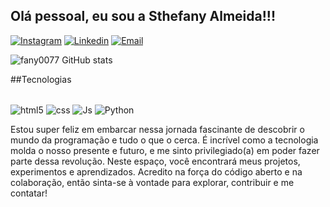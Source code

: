 ## Olá pessoal, eu sou a Sthefany Almeida!!!

[![Instagram](https://img.shields.io/badge/Instagram-E4405F?style=for-the-badge&logo=instagram&logoColor=white)]()
[![Linkedin](https://img.shields.io/badge/LinkedIn-0077B5?style=for-the-badge&logo=linkedin&logoColor=white)]()
[![Email](https://img.shields.io/badge/Gmail-D14836?style=for-the-badge&logo=gmail&logoColor=white)]()

![fany0077 GitHub stats](https://github-readme-stats.vercel.app/api?username=fany0077&show_icons=true&theme=radical)

##Tecnologias
<div style = "display: inline_block"><br/>
   <img align="center" alt="html5" src="https://img.shields.io/badge/HTML5-E34F26?style=for-the-badge&logo=html5&logoColor=white"
</div>
 <img align="center" alt="css" src="https://img.shields.io/badge/CSS-239120?&style=for-the-badge&logo=css3&logoColor=white"
</div>
 <img align="center" alt="Js" src="https://img.shields.io/badge/JavaScript-F7DF1E?style=for-the-badge&logo=javascript&logoColor=black"
</div>
 <img align="center" alt="Python" src="https://img.shields.io/badge/Python-14354C?style=for-the-badge&logo=python&logoColor=white"
</div><br/>

Estou super feliz em embarcar nessa jornada fascinante de descobrir o mundo da programação e tudo o que o cerca. É incrível como a tecnologia molda o nosso presente e futuro, e me sinto privilegiado(a) em poder fazer parte dessa revolução.
Neste espaço, você encontrará meus projetos, experimentos e aprendizados. Acredito na força do código aberto e na colaboração, então sinta-se à vontade para explorar, contribuir e me contatar! 
